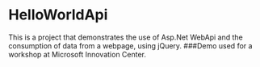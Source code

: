 # HelloWorldApi
This is a project that demonstrates the use of Asp.Net WebApi and the consumption of data from a webpage, using jQuery.
###Demo used for a workshop at Microsoft Innovation Center.
